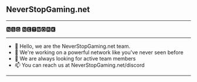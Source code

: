 ## NeverStopGaming.net
---

🅽🆂🅶 🅽🅴🆃🆆🅾🆁🅺

---

- 👋 Hello, we are the NeverStopGaming.net team.
- 📁 We're working on a powerful network like you've never seen before
- 📢 We are always looking for active team members
- 📫 You can reach us at NeverStopGaming.net/discord

---
